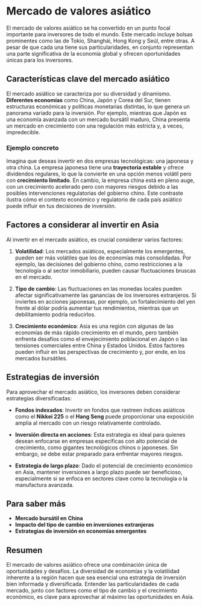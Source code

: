 # Mercado de valores asiático

El mercado de valores asiático se ha convertido en un punto focal importante para inversores de todo el mundo. Este mercado incluye bolsas prominentes como las de Tokio, Shanghái, Hong Kong y Seúl, entre otras. A pesar de que cada una tiene sus particularidades, en conjunto representan una parte significativa de la economía global y ofrecen oportunidades únicas para los inversores.

## Características clave del mercado asiático

El mercado asiático se caracteriza por su diversidad y dinamismo. **Diferentes economías** como China, Japón y Corea del Sur, tienen estructuras económicas y políticas monetarias distintas, lo que genera un panorama variado para la inversión. Por ejemplo, mientras que Japón es una economía avanzada con un mercado bursátil maduro, China presenta un mercado en crecimiento con una regulación más estricta y, a veces, impredecible.

### Ejemplo concreto

Imagina que deseas invertir en dos empresas tecnológicas: una japonesa y otra china. La empresa japonesa tiene una **trayectoria estable** y ofrece dividendos regulares, lo que la convierte en una opción menos volátil pero con **crecimiento limitado**. En cambio, la empresa china está en pleno auge, con un crecimiento acelerado pero con mayores riesgos debido a las posibles intervenciones regulatorias del gobierno chino. Este contraste ilustra cómo el contexto económico y regulatorio de cada país asiático puede influir en tus decisiones de inversión.

## Factores a considerar al invertir en Asia

Al invertir en el mercado asiático, es crucial considerar varios factores:

1. **Volatilidad**: Los mercados asiáticos, especialmente los emergentes, pueden ser más volátiles que los de economías más consolidadas. Por ejemplo, las decisiones del gobierno chino, como restricciones a la tecnología o al sector inmobiliario, pueden causar fluctuaciones bruscas en el mercado.

2. **Tipo de cambio**: Las fluctuaciones en las monedas locales pueden afectar significativamente las ganancias de los inversores extranjeros. Si inviertes en acciones japonesas, por ejemplo, un fortalecimiento del yen frente al dólar podría aumentar tus rendimientos, mientras que un debilitamiento podría reducirlos.

3. **Crecimiento económico**: Asia es una región con algunas de las economías de más rápido crecimiento en el mundo, pero también enfrenta desafíos como el envejecimiento poblacional en Japón o las tensiones comerciales entre China y Estados Unidos. Estos factores pueden influir en las perspectivas de crecimiento y, por ende, en los mercados bursátiles.

## Estrategias de inversión

Para aprovechar el mercado asiático, los inversores deben considerar estrategias diversificadas:

- **Fondos indexados**: Invertir en fondos que rastreen índices asiáticos como el **Nikkei 225** o el **Hang Seng** puede proporcionar una exposición amplia al mercado con un riesgo relativamente controlado.
  
- **Inversión directa en acciones**: Esta estrategia es ideal para quienes desean enfocarse en empresas específicas con alto potencial de crecimiento, como gigantes tecnológicos chinos o japoneses. Sin embargo, se debe estar preparado para enfrentar mayores riesgos.

- **Estrategia de largo plazo**: Dado el potencial de crecimiento económico en Asia, mantener inversiones a largo plazo puede ser beneficioso, especialmente si se enfoca en sectores clave como la tecnología o la manufactura avanzada.

## Para saber más

- **Mercado bursátil en China**
- **Impacto del tipo de cambio en inversiones extranjeras**
- **Estrategias de inversión en economías emergentes**

## Resumen

El mercado de valores asiático ofrece una combinación única de oportunidades y desafíos. La diversidad de economías y la volatilidad inherente a la región hacen que sea esencial una estrategia de inversión bien informada y diversificada. Entender las particularidades de cada mercado, junto con factores como el tipo de cambio y el crecimiento económico, es clave para aprovechar al máximo las oportunidades en Asia.